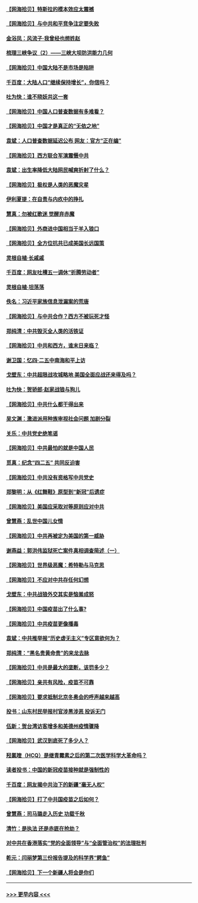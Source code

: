 #### [【网海拾贝】特斯拉的模本效应太震撼](../pages/nsc993/n12925626.md?t=05061401) 
#### [【网海拾贝】与中共和平竞争注定要失败](../pages/nsc993/n12923326.md?t=05061401) 
#### [金浴凤：风流子‧我曾经也想姓赵](../pages/nsc993/n12920911.md?t=05061401) 
#### [梳理三峡争议（2）——三峡大坝防洪能力几何](../pages/nsc993/n12920173.md?t=05061401) 
#### [【网海拾贝】中国大陆不是市场是陷阱](../pages/nsc993/n12920143.md?t=05061401) 
#### [千百度：大陆人口“继续保持增长”，你信吗？](../pages/nsc993/n12918946.md?t=05061401) 
#### [吐为快：谁不晓妖共这一套](../pages/nsc993/n12918941.md?t=05061401) 
#### [【网海拾贝】中国人口普查数据有多难看？](../pages/nsc993/n12917822.md?t=05061401) 
#### [【网海拾贝】中国才是真正的“无依之地”](../pages/nsc993/n12915845.md?t=05061401) 
#### [袁斌：人口普查数据延迟公布 网友：官方“正在编”](../pages/nsc993/n12915748.md?t=05061401) 
#### [【网海拾贝】西方联合军演震慑中共](../pages/nsc993/n12913466.md?t=05061401) 
#### [袁斌：出生率降低大陆网民喊爽折射了什么？](../pages/nsc993/n12913365.md?t=05061401) 
#### [【网海拾贝】极权是人类的恶魔灾星](../pages/nsc993/n12910697.md?t=05061401) 
#### [伊利夏提：在自责与内疚中的挣扎](../pages/nsc993/n12910493.md?t=05061401) 
#### [慧真：勿被红歌迷 觉醒弃赤魔](../pages/nsc993/n12910485.md?t=05061401) 
#### [【网海拾贝】外商进中国相当于羊入狼口](../pages/nsc993/n12908274.md?t=05061401) 
#### [【网海拾贝】全方位抗共已成美国长远国策](../pages/nsc993/n12906878.md?t=05061401) 
#### [灵根自植‧长戚戚](../pages/nsc993/n12905585.md?t=05061401) 
#### [千百度：网友吐槽五一调休“折腾劳动者”](../pages/nsc993/n12905934.md?t=05061401) 
#### [灵根自植‧坦荡荡](../pages/nsc993/n12905562.md?t=05061401) 
#### [佚名：习近平家族信息泄漏案的荒唐](../pages/nsc993/n12904705.md?t=05061401) 
#### [【网海拾贝】与中共合作？西方不被玩死才怪](../pages/nsc993/n12903873.md?t=05061401) 
#### [郑纯清：中共毁灭全人类的活铁证](../pages/nsc993/n12903785.md?t=05061401) 
#### [【网海拾贝】中共和西方，谁末日来临？](../pages/nsc993/n12903482.md?t=05061401) 
#### [谢卫国：忆四‧二五中南海和平上访](../pages/nsc993/n12902192.md?t=05061401) 
#### [戈壁东：中共超限战攻城略地 美国全面应战还来得及吗？](../pages/nsc993/n12902297.md?t=05061401) 
#### [吐为快：贺骄郎‧赵家战狼与狗儿](../pages/nsc993/n12902280.md?t=05061401) 
#### [【网海拾贝】中共什么都干得出来](../pages/nsc993/n12897500.md?t=05061401) 
#### [吴文渊：激进派用种族审视社会问题 加剧分裂](../pages/nsc993/n12893881.md?t=05061401) 
#### [关乐：中共党史绝笔谣](../pages/nsc993/n12897270.md?t=05061401) 
#### [【网海拾贝】中共最怕的就是中国人民](../pages/nsc993/n12894705.md?t=05061401) 
#### [觅真：纪念“四二五” 共同反迫害](../pages/nsc993/n12894553.md?t=05061401) 
#### [【网海拾贝】中共没有资格写中共党史](../pages/nsc993/n12892231.md?t=05061401) 
#### [郑黎明：从《红舞鞋》原型到“新冠”后遗症](../pages/nsc993/n12890469.md?t=05061401) 
#### [【网海拾贝】美国应采取对等原则应对中共](../pages/nsc993/n12889176.md?t=05061401) 
#### [曾慧燕：乱世中国儿女情](../pages/nsc993/n12887931.md?t=05061401) 
#### [【网海拾贝】中共再被定为美国的第一威胁](../pages/nsc993/n12887580.md?t=05061401) 
#### [谢燕益：郭洪伟监狱死亡案件真相调查简述（一）](../pages/nsc993/n12885648.md?t=05061401) 
#### [【网海拾贝】世界级恶魔：希特勒与马克思](../pages/nsc993/n12884062.md?t=05061401) 
#### [【网海拾贝】不应对中共存任何幻想](../pages/nsc993/n12881460.md?t=05061401) 
#### [戈壁东：中共战狼外交其实是恼羞成怒](../pages/nsc993/n12880392.md?t=05061401) 
#### [【网海拾贝】中国疫苗出了什么事?](../pages/nsc993/n12879124.md?t=05061401) 
#### [【网海拾贝】中共疫苗更像播毒](../pages/nsc993/n12876631.md?t=05061401) 
#### [袁斌：中共推举报“历史虚无主义”专区意欲何为？](../pages/nsc993/n12876530.md?t=05061401) 
#### [郑纯清：“黑名贵黄命贵”的来龙去脉](../pages/nsc993/n12875589.md?t=05061401) 
#### [【网海拾贝】中共是最大的垄断，该罚多少？](../pages/nsc993/n12874006.md?t=05061401) 
#### [【网海拾贝】亲共有风险，疫苗不可靠](../pages/nsc993/n12872224.md?t=05061401) 
#### [【网海拾贝】要求抵制北京冬奥会的呼声越来越高](../pages/nsc993/n12868962.md?t=05061401) 
#### [投书：山东村民举报村官涉黑涉恶 投诉无门](../pages/nsc993/n12869726.md?t=05061401) 
#### [伍新：贺台湾访客增多和美德州疫情骤降](../pages/nsc993/n12865651.md?t=05061401) 
#### [【网海拾贝】武汉到底死了多少人？](../pages/nsc993/n12863707.md?t=05061401) 
#### [羟氯喹（HCQ）是继青霉素之后的第二次医学科学大革命吗？](../pages/nsc993/n12638564.md?t=05061401) 
#### [读者投书：中国的新冠疫苗接种就是强制性的](../pages/nsc993/n12859932.md?t=05061401) 
#### [千百度：网友揭中共治下的新疆“毫无人权”](../pages/nsc993/n12858385.md?t=05061401) 
#### [【网海拾贝】打了中共国疫苗之后如何？](../pages/nsc993/n12857866.md?t=05061401) 
#### [曾慧燕：司马璐走入历史 功载千秋](../pages/nsc993/n12856996.md?t=05061401) 
#### [清竹：是执法 还是赤匪在抢劫？](../pages/nsc993/n12856952.md?t=05061401) 
#### [对中共在香港落实“党的全面领导”与“全面管治权”的法理批判](../pages/nsc993/n12856929.md?t=05061401) 
#### [乾元：闫丽梦第三份报告提及的科学界“鳄鱼”](../pages/nsc993/n12855985.md?t=05061401) 
#### [【网海拾贝】下一个新疆人将会是你们](../pages/nsc993/n12855864.md?t=05061401) 

----
#### [ >>> 更早内容 <<< ](../indexes/nsc993-earlier.md)
